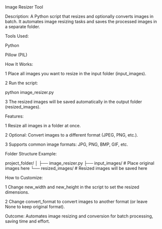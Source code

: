 Image Resizer Tool

Description:
A Python script that resizes and optionally converts images in batch. It automates image resizing tasks and saves the processed images in a separate folder.

Tools Used:

Python

Pillow (PIL)

How It Works:

1 Place all images you want to resize in the input folder (input_images).

2 Run the script:

python image_resizer.py

3 The resized images will be saved automatically in the output folder (resized_images).

Features:

1 Resize all images in a folder at once.

2 Optional: Convert images to a different format (JPEG, PNG, etc.).

3 Supports common image formats: JPG, PNG, BMP, GIF, etc.

Folder Structure Example:

project_folder/
│
├── image_resizer.py
├── input_images/      # Place original images here
└── resized_images/    # Resized images will be saved here


How to Customize:

1 Change new_width and new_height in the script to set the resized dimensions.

2 Change convert_format to convert images to another format (or leave None to keep original format).

Outcome:
Automates image resizing and conversion for batch processing, saving time and effort.